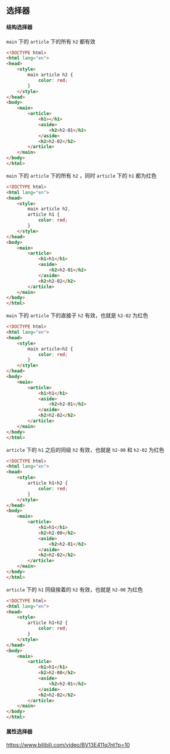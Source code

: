 ## 选择器



#### 结构选择器

`main` 下的 `article` 下的所有 `h2` 都有效

```html
<!DOCTYPE html>
<html lang="en">
<head>
    <style>
        main article h2 {
            color: red;
        }
    </style>
</head>
<body>
    <main>
        <article>
            <h1></h1>
            <aside>
                <h2>h2-01</h2>
            </aside>
            <h2>h2-02</h2>
        </article>
    </main>
</body>
</html>
```

`main` 下的 `article` 下的所有 `h2` ，同时 `article` 下的 `h1` 都为红色

```html
<!DOCTYPE html>
<html lang="en">
<head>
    <style>
        main article h2,
      	article h1 {
            color: red;
        }
    </style>
</head>
<body>
    <main>
        <article>
            <h1>h1</h1>
            <aside>
                <h2>h2-01</h2>
            </aside>
            <h2>h2-02</h2>
        </article>
    </main>
</body>
</html>
```

`main` 下的 `article` 下的直接子 `h2` 有效，也就是 `h2-02` 为红色

```html
<!DOCTYPE html>
<html lang="en">
<head>
    <style>
        main article>h2 {
            color: red;
        }
    </style>
</head>
<body>
    <main>
        <article>
            <h1>h1</h1>
            <aside>
                <h2>h2-01</h2>
            </aside>
            <h2>h2-02</h2>
        </article>
    </main>
</body>
</html>
```

`article` 下的 `h1` 之后的同级 `h2` 有效，也就是 `h2-00` 和 `h2-02` 为红色

```html
<!DOCTYPE html>
<html lang="en">
<head>
    <style>
        article h1+h2 {
            color: red;
        }
    </style>
</head>
<body>
    <main>
        <article>
            <h1>h1</h1>
          	<h2>h2-00</h2>
            <aside>
                <h2>h2-01</h2>
            </aside>
            <h2>h2-02</h2>
        </article>
    </main>
</body>
</html>
```

`article` 下的 `h1` 同级挨着的 `h2` 有效，也就是 `h2-00` 为红色

```html
<!DOCTYPE html>
<html lang="en">
<head>
    <style>
        article h1+h2 {
            color: red;
        }
    </style>
</head>
<body>
    <main>
        <article>
            <h1>h1</h1>
          	<h2>h2-00</h2>
            <aside>
                <h2>h2-01</h2>
            </aside>
            <h2>h2-02</h2>
        </article>
    </main>
</body>
</html>
```



#### 属性选择器

https://www.bilibili.com/video/BV13E411q7nt?p=10

